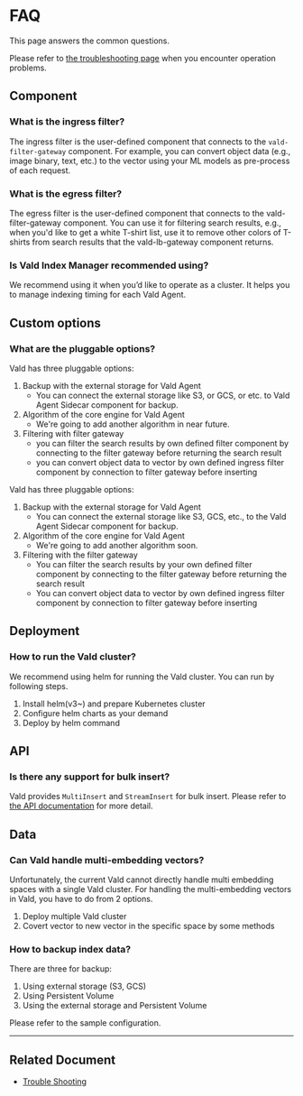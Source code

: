 # FAQ

This page answers the common questions.

Please refer to [the troubleshooting page](../user-guides/troubleshooting.md) when you encounter operation problems.

## Component

### What is the ingress filter?

The ingress filter is the user-defined component that connects to the `vald-filter-gateway` component.
For example, you can convert object data (e.g., image binary, text, etc.) to the vector using your ML models as pre-process of each request.

### What is the egress filter?

The egress filter is the user-defined component that connects to the vald-filter-gateway component.
You can use it for filtering search results, e.g., when you'd like to get a white T-shirt list, use it to remove other colors of T-shirts from search results that the vald-lb-gateway component returns.

### Is Vald Index Manager recommended using?

We recommend using it when you’d like to operate as a cluster.
It helps you to manage indexing timing for each Vald Agent.

## Custom options

### What are the pluggable options?

Vald has three pluggable options:

1. Backup with the external storage for Vald Agent
   - You can connect the external storage like S3, or GCS, or etc. to Vald Agent Sidecar component for backup.
1. Algorithm of the core engine for Vald Agent
   - We're going to add another algorithm in near future.
1. Filtering with filter gateway
   - you can filter the search results by own defined filter component by connecting to the filter gateway before returning the search result
   - you can convert object data to vector by own defined ingress filter component by connection to filter gateway before inserting

Vald has three pluggable options:
1. Backup with the external storage for Vald Agent
    - You can connect the external storage like S3, GCS, etc., to the Vald Agent Sidecar component for backup.
1. Algorithm of the core engine for Vald Agent
    - We're going to add another algorithm soon.
1. Filtering with the filter gateway
    - You can filter the search results by your own defined filter component by connecting to the filter gateway before returning the search result
    - You can convert object data to vector by own defined ingress filter component by connection to filter gateway before inserting

## Deployment

### How to run the Vald cluster?

We recommend using helm for running the Vald cluster.
You can run by following steps.

1. Install helm(v3~) and prepare Kubernetes cluster
1. Configure helm charts as your demand
1. Deploy by helm command

## API

### Is there any support for bulk insert?

Vald provides `MultiInsert` and `StreamInsert` for bulk insert.
Please refer to [the API documentation](../api/insert.md) for more detail.

## Data

### Can Vald handle multi-embedding vectors?

Unfortunately, the current Vald cannot directly handle multi embedding spaces with a single Vald cluster.
For handling the multi-embedding vectors in Vald, you have to do from 2 options.

1. Deploy multiple Vald cluster
1. Covert vector to new vector in the specific space by some methods

### How to backup index data?

There are three for backup:

1. Using external storage (S3, GCS)
1. Using Persistent Volume
1. Using the external storage and Persistent Volume

Please refer to the sample configuration.

---

## Related Document

- [Trouble Shooting](../user-guides/trouble-shooting.md)
